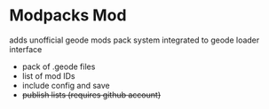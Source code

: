 # Modpacks Mod

adds unofficial geode mods pack system integrated to geode loader interface

- pack of .geode files
- list of mod IDs
- include config and save
- ~~publish lists (requires github account)~~